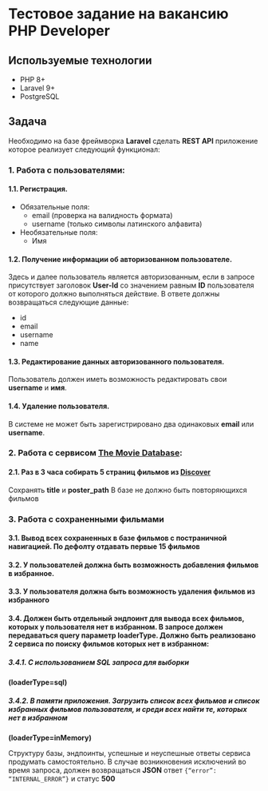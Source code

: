 # Тестовое задание на вакансию PHP Developer

## Используемые технологии
- PHP 8+
- Laravel 9+
- PostgreSQL
## Задача
Необходимо на базе фреймворка **Laravel** сделать **REST API** приложение которое реализует следующий функционал:
### 1. Работа с пользователями:
#### 1.1. Регистрация.
- Обязательные поля:
  - email (проверка на валидность формата)
  - username (только символы латинского алфавита)
- Необязательные поля:
  - Имя
#### 1.2. Получение информации об авторизованном пользователе.
Здесь и далее пользователь является авторизованным, если в запросе присутствует заголовок **User-Id** со значением равным **ID** пользователя от которого должно выполняться действие.
В ответе должны возвращаться следующие данные:
- id
- email
- username
- name
#### 1.3. Редактирование данных авторизованного пользователя.
Пользователь должен иметь возможность редактировать свои **username** и **имя**.
#### 1.4. Удаление пользователя.
В системе не может быть зарегистрировано два одинаковых **email** или **username**.
### 2. Работа с сервисом [The Movie Database](https://developers.themoviedb.org/3/getting-started/introduction):
#### 2.1. Раз в 3 часа собирать 5 страниц фильмов из [Discover](https://developers.themoviedb.org/3/discover/movie-discover)
Сохранять **title** и **poster_path**
В базе не должно быть повторяющихся фильмов
### 3. Работа с сохраненными фильмами
#### 3.1. Вывод всех сохраненных в базе фильмов с постраничной навигацией. По дефолту отдавать первые 15 фильмов
#### 3.2. У пользователей должна быть возможность добавления фильмов в избранное.
#### 3.3. У пользователя должна быть возможность удаления фильмов из избранного
#### 3.4. Должен быть отдельный эндпоинт для вывода всех фильмов, которых у пользователя нет в избранном. В запросе должен передаваться **query параметр loaderType**. Должно быть реализовано 2 сервиса по поиску фильмов которых нет в избранном:
##### 3.4.1.	С использованием SQL запроса для выборки
**(loaderType=sql)**
##### 3.4.2.	В памяти приложения. Загрузить список всех фильмов и список избранных фильмов пользователя, и среди всех найти те, которых нет в избранном
**(loaderType=inMemory)**


Структуру базы, эндпоинты, успешные и неуспешные ответы сервиса продумать самостоятельно.
В случае возникновения исключений во время запроса, должен возвращаться **JSON** ответ `{“error”: “INTERNAL_ERROR”}` и статус **500**
